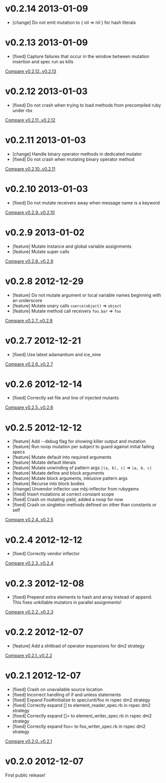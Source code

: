 # v0.2.14 2013-01-09

* [change] Do not emit mutation to { nil => nil } for hash literals

# v0.2.13 2013-01-09

* [fixed] Capture failures that occur in the window between mutation insertion and spec run as kills

[Compare v0.2.12..v0.2.13](https://github.com/mbj/mutant/compare/v0.2.12...v0.2.13)

# v0.2.12 2013-01-03

* [fixed] Do not crash when trying to load methods from precompiled ruby under rbx

[Compare v0.2.11..v0.2.12](https://github.com/mbj/mutant/compare/v0.2.11...v0.2.12)

# v0.2.11 2013-01-03

* [change] Handle binary operator methods in dedicated mutator
* [fixed] Do not crash when mutating binary operator method

[Compare v0.2.10..v0.2.11](https://github.com/mbj/mutant/compare/v0.2.10...v0.2.11)

# v0.2.10 2013-01-03

* [fixed] Do not mutate receivers away when message name is a keyword

[Compare v0.2.9..v0.2.10](https://github.com/mbj/mutant/compare/v0.2.9...v0.2.10)

# v0.2.9 2013-01-02

* [feature] Mutate instance and global variable assignments
* [feature] Mutate super calls

[Compare v0.2.8..v0.2.9](https://github.com/mbj/mutant/compare/v0.2.8...v0.2.9)

# v0.2.8 2012-12-29

* [feature] Do not mutate argument or local variable names beginning with an underscore
* [feature] Mutate unary calls ```coerce(object)``` => ```object```
* [feature] Mutate method call receivers ```foo.bar``` => ```foo```

[Compare v0.2.7..v0.2.8](https://github.com/mbj/mutant/compare/v0.2.7...v0.2.8)

# v0.2.7 2012-12-21

* [fixed] Use latest adamantium and ice_nine

[Compare v0.2.6..v0.2.7](https://github.com/mbj/mutant/compare/v0.2.6...v0.2.7)

# v0.2.6 2012-12-14

* [fixed] Correctly set file and line of injected mutants

[Compare v0.2.5..v0.2.6](https://github.com/mbj/mutant/compare/v0.2.5...v0.2.6)

# v0.2.5 2012-12-12

* [feature] Add --debug flag for showing killer output and mutation
* [feature] Run noop mutation per subject to guard against initial failing specs
* [feature] Mutate default into required arguments
* [feature] Mutate default literals
* [feature] Mutate unwinding of pattern args ```|(a, b), c|``` => ```|a, b, c|```
* [feature] Mutate define and block arguments
* [feature] Mutate block arguments, inklusive pattern args
* [feature] Recurse into block bodies
* [change] Unvendor inflector use mbj-inflector from rubygems
* [fixed] Insert mutations at correct constant scope
* [fixed] Crash on mutating yield, added a noop for now
* [fixed] Crash on singleton methods defined on other than constants or self

[Compare v0.2.4..v0.2.5](https://github.com/mbj/mutant/compare/v0.2.4...v0.2.5)

# v0.2.4 2012-12-12

* [fixed] Correctly vendor inflector

[Compare v0.2.3..v0.2.4](https://github.com/mbj/mutant/compare/v0.2.3...v0.2.4)

# v0.2.3 2012-12-08

* [fixed] Prepend extra elements to hash and array instead of append. This fixes unkillable mutators in parallel assignments!

[Compare v0.2.2..v0.2.3](https://github.com/mbj/mutant/compare/v0.2.2...v0.2.3)

# v0.2.2 2012-12-07

* [feature] Add a shitload of operator expansions for dm2 strategy

[Compare v0.2.1..v0.2.2](https://github.com/mbj/mutant/compare/v0.2.1...v0.2.2)

# v0.2.1 2012-12-07

* [fixed] Crash on unavailable source location
* [fixed] Incorrect handling of if and unless statements 
* [fixed] Expand Foo#initialize to spec/unit/foo in rspec dm2 strategy
* [fixed] Correctly expand [] to element_reader_spec.rb in rspec dm2 strategy
* [fixed] Correctly expand []= to element_writer_spec.rb in rspec dm2 strategy
* [fixed] Correctly expand foo= to foo_writer_spec.rb in rspec dm2 strategy

[Compare v0.2.0..v0.2.1](https://github.com/mbj/mutant/compare/v0.2.0...v0.2.1)

# v0.2.0 2012-12-07

First public release!

